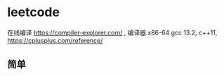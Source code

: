 # leetcode   

在线编译 https://compiler-explorer.com/ ,  编译器  x86-64 gcc 13.2,  c++11, https://cplusplus.com/reference/    

## 简单     
